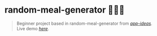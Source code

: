 # random-meal-generator 👨‍🍳🤌
> Beginner project based in random-meal-generator from [_app-ideas_](https://github.com/florinpop17/app-ideas/blob/master/Projects/1-Beginner/Random-Number-Generator.md).
> Live demo [_here_](https://motagit.github.io/random-meal-generator/).


